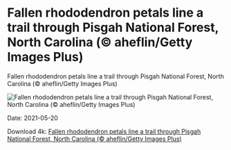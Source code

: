 # Fallen rhododendron petals line a trail through Pisgah National Forest, North Carolina (© aheflin/Getty Images Plus)

Fallen rhododendron petals line a trail through Pisgah National Forest, North Carolina (© aheflin/Getty Images Plus)

![Fallen rhododendron petals line a trail through Pisgah National Forest, North Carolina (© aheflin/Getty Images Plus)](https://bing.com/th?id=OHR.RoanRhododendron_EN-US8777664012_UHD.jpg&w=1024&h=576)

Date: 2021-05-20

Download 4k: [Fallen rhododendron petals line a trail through Pisgah National Forest, North Carolina (© aheflin/Getty Images Plus)](https://bing.com/th?id=OHR.RoanRhododendron_EN-US8777664012_UHD.jpg)

